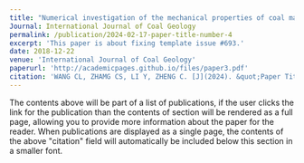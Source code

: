 ```yaml
---
title: "Numerical investigation of the mechanical properties of coal masses with T-junctions cleat networks under uniaxial compression"
Journal: International Journal of Coal Geology
permalink: /publication/2024-02-17-paper-title-number-4
excerpt: 'This paper is about fixing template issue #693.'
date: 2018-12-22
venue: 'International Journal of Coal Geology'
paperurl: 'http://academicpages.github.io/files/paper3.pdf'
citation: 'WANG CL, ZHAMG CS, LI Y, ZHENG C. [J](2024). &quot;Paper Title Number 3.&quot; <i>GitHub Journal of Bugs</i>. 1(3).'
---
```


The contents above will be part of a list of publications, if the user clicks the link for the publication than the contents of section will be rendered as a full page, allowing you to provide more information about the paper for the reader. When publications are displayed as a single page, the contents of the above "citation" field will automatically be included below this section in a smaller font.
